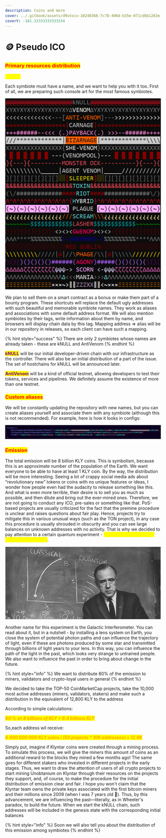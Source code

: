 ```yaml
---
description: Coins and more
cover: ../.gitbook/assets/d9stocx-10240366-7c78-496d-b35e-071cd6b1263e.gif
coverY: -181.33333333333334
---
```


# 🪙 Pseudo ICO

### <mark style="color:red;">Primary resources distribution</mark>

<mark style="color:yellow;">**Aliases**</mark>

Each symbiote must have a name, and we want to help you with it too. First of all, we are preparing such console art for the most famous symbiotes.

![](<../.gitbook/assets/image (16) (1).png>)

We plan to sell them on a smart contract as a bonus or make them part of a bounty program. These shortcuts will replace the default ugly addresses with such beautiful and memorable symbiote names. They work as aliases and associations with some default address format. We will also mention symbiotes by their tags, write information about them by name, and browsers will display chain data by this tag. Mapping address ⇒ alias will be in our repository in releases, so each client can have such a mapping.

{% hint style="success" %}
There are only 2 symbiotes whose names are already taken - these are kNULL and AntiVenom
{% endhint %}

<mark style="color:purple;">**kNULL**</mark> will be our initial developer-driven chain with our infrastructure as the controller. There will also be an initial distribution of a part of the issue. The set of hostchains for kNULL will be announced later.

<mark style="color:purple;">**AntiVenom**</mark> will be a kind of official testnet, allowing developers to test their tokens, services and pipelines. We definitely assume the existence of more than one testnet.

### <mark style="color:red;">Custom aliases</mark>

We will be constantly updating the repository with new names, but you can create aliases yourself and associate them with any symbiote (although this is not recommended). For example, here is how it looks in configs:

![](<../.gitbook/assets/image (17) (1).png>)

### <mark style="color:red;">Emission</mark>

The total emission will be 8 billion KLY coins. This is symbolism, because this is an approximate number of the population of the Earth. We want everyone to be able to have at least 1 KLY coin. By the way, the distribution will be more interesting. Seeing a lot of crappy social media ads about “revolutionary new” tokens or coins with no unique features or ideas, I wonder how people even had the audacity to release something like this. And what is even more terrible, their desire is to sell you as much as possible, and then dilute and bring out the ever-mined ones. Therefore, we are not going to conduct any ICO, pre-sales or something like that. PoS-based projects are usually criticized for the fact that the premine procedure is unclear and raises questions about fair play. Hence, projects try to mitigate this in various unusual ways (such as the TON project), in any case this procedure is usually shrouded in obscurity and you can see large balances on unknown addresses with no activity. That is why we decided to pay attention to a certain quantum experiment - _<mark style="color:yellow;">**the Wheeler experiment with delayed choice**</mark>_.

![](<../.gitbook/assets/image (13) (1).png>)

Another name for this experiment is the Galactic Interferometer. You can read about it, but in a nutshell - by installing a lens system on Earth, you close the system of potential photon paths and can influence the trajectory of light, even if these are photons produced by some star and transmitted through billions of light years to your lens. In this way, you can influence the path of the light in the past, which looks very strange to untrained people. We also want to influence the past in order to bring about change in the future.

{% hint style="info" %}
We want to distribute 80% of the emission to miners, validators and crypto-loyal users in general
{% endhint %}

We decided to take the TOP-50 CoinMarketCap projects, take the 10,000 most active addresses (miners, validators, stakers) and make such a distribution in the equivalent of 12,800 KLY to the address

According to simple calculations:

_<mark style="color:orange;">**80 % от 8 billions of KLY = 6.4 billions KLY**</mark>_

So,each address wil receive:

_<mark style="color:orange;">**6 400 000 000 KLY coins / (50 projects \* 10K addresses) = 12.8K**</mark>_

Simply put, imagine if Klyntar coins were created through a mining process. To simulate this process, we will give the miners this amount of coins as an additional reward to the blocks they mined a few months ago! The same goes for different stakers who invested in different projects in the early stages. Thus, we want to draw the attention of users of all crypto projects to start mining Unobtanium on Klyntar through their resources on the projects they support, and, of course, to make the procedure for the initial distribution of emission clear and fair. I hope you won't claim that the Klyntar team owns the private keys associated with the first bitcoin miners and their millions since 2009 (when I was 7 years old 🤣). Thus, by this advancement, we are influencing the past—literally, as in Wheeler's paradox, to build the future. When we start the kNULL chain, such addresses will be included in the genesis state with the corresponding initial balances

{% hint style="info" %}
Soon we will also tell you about the distribution of this emission among symbiotes
{% endhint %}
